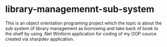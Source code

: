 # library-managemennt-sub-system
This is an object orientation programing project which the topic is about the sub system of library management as borrowing and take back of book to the shelf by using .Net Winform application for coding of my OOP cource created via sharpdev application.
